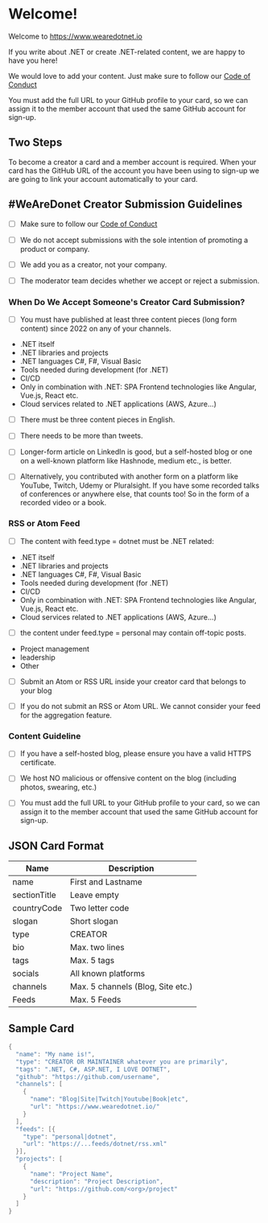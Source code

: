 # Welcome!

Welcome to https://www.wearedotnet.io

If you write about .NET or create .NET-related content, we are happy to have you here! 

We would love to add your content. Just make sure to follow our [Code of Conduct](https://github.com/wearedotnet/dotnet-creator-cards/blob/master/CODE_OF_CONDUCT.md)

You must add the full URL to your GitHub profile to your card, so we can assign it to the member account that used the same GitHub account for sign-up.

## Two Steps

To become a creator a card and a member account is required.
When your card has the GitHub URL of the account you have been using to sign-up we are going to link your account automatically to your card.

## #WeAreDonet Creator Submission Guidelines

* [ ] Make sure to follow our [Code of Conduct](https://github.com/wearedotnet/dotnet-creator-cards/blob/master/CODE_OF_CONDUCT.md) 

* [ ] We do not accept submissions with the sole intention of promoting a product or company.

* [ ]  We add you as a creator, not your company. 

* [ ]  The moderator team decides whether we accept or reject a submission.

### When Do We Accept Someone's Creator Card Submission? 

* [ ] You must have published at least three content pieces (long form content) since 2022 on any of your channels. 
* .NET itself
* .NET libraries and projects
* .NET languages C#, F#, Visual Basic
* Tools needed during development (for .NET)
* CI/CD
* Only in combination with .NET: SPA Frontend technologies like Angular, Vue.js, React etc. 
* Cloud services related to .NET applications (AWS, Azure...)


* [ ] There must be three content pieces in English. 

* [ ] There needs to be more than tweets. 

* [ ] Longer-form article on LinkedIn is good, but a self-hosted blog or one on a well-known platform like Hashnode, medium etc., is better. 

* [ ] Alternatively, you contributed with another form on a platform like YouTube, Twitch, Udemy or Pluralsight. If you have some recorded talks of conferences or anywhere else, that counts too! So in the form of a recorded video or a book. 

### RSS or Atom Feed 

* [ ] The content with feed.type = dotnet must be .NET related:
* .NET itself
* .NET libraries and projects
* .NET languages C#, F#, Visual Basic
* Tools needed during development (for .NET)
* CI/CD
* Only in combination with .NET: SPA Frontend technologies like Angular, Vue.js, React etc. 
* Cloud services related to .NET applications (AWS, Azure...)

* [ ] the content under feed.type = personal may contain off-topic posts.
* Project management
* leadership
* Other

* [ ] Submit an Atom or RSS URL inside your creator card that belongs to your blog 

* [ ] If you do not submit an RSS or Atom URL. We cannot consider your feed for the aggregation feature. 

### Content Guideline 

* [ ] If you have a self-hosted blog, please ensure you have a valid HTTPS certificate. 

* [ ] We host NO malicious or offensive content on the blog (including photos, swearing, etc.)

* [ ] You must add the full URL to your GitHub profile to your card, so we can assign it to the member account that used the same GitHub account for sign-up.

## JSON Card Format

| Name         | Description                       |
| ------------ | --------------------------------- |
| name         | First and Lastname                |
| sectionTitle | Leave empty                       |
| countryCode  | Two letter code                   |
| slogan       | Short slogan                      |
| type         | CREATOR                           |
| bio          | Max. two lines                    |
| tags         | Max. 5 tags                       |
| socials      | All known platforms               |
| channels     | Max. 5 channels (Blog, Site etc.) |
| Feeds        | Max. 5 Feeds                      |

## Sample Card
```csharp
{
  "name": "My name is!",
  "type": "CREATOR OR MAINTAINER whatever you are primarily",
  "tags": ".NET, C#, ASP.NET, I LOVE DOTNET",
  "github": "https://github.com/username",
  "channels": [
    {
      "name": "Blog|Site|Twitch|Youtube|Book|etc",
      "url": "https://www.wearedotnet.io/"
    }
  ],
  "feeds": [{
    "type": "personal|dotnet",
    "url": "https://...feeds/dotnet/rss.xml"
  }],
  "projects": [
    {
      "name": "Project Name",
      "description": "Project Description",
      "url": "https://github.com/<org>/project"
    }
  ]
}

```
